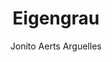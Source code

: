 ---
title: Eigengrau
subtitle: Jonito Aerts Arguelles
description: "Artist Bookt\nPublisher: Werkplaats Typografie, 2017\nEditing & Design: Oliver Boulton\nEdition of 400, softback, 273pp.\nOffset, sewn and glued, 215 × 270mm
"
---